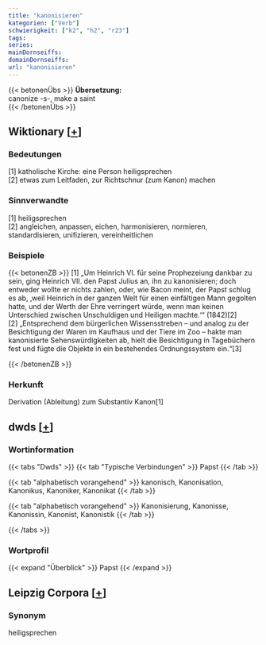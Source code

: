 ```yaml
---
title: "kanonisieren"
kategorien: ["Verb"]
schwierigkeit: ["k2", "h2", "r23"]
tags:
series:
mainDornseiffs:
domainDornseiffs:
url: "kanonisieren"
---
```


{{< betonenÜbs >}}
**Übersetzung:**  
canonize -s-, make a saint  
{{< /betonenÜbs >}}

## Wiktionary [[+](https://de.wiktionary.org/wiki/kanonisieren)]

### Bedeutungen
[1] katholische Kirche: eine Person heiligsprechen  
[2] etwas zum Leitfaden, zur Richtschnur (zum Kanon) machen  

### Sinnverwandte
[1] heiligsprechen  
[2] angleichen, anpassen, eichen, harmonisieren, normieren, standardisieren, unifizieren, vereinheitlichen  

### Beispiele
{{< betonenZB >}}
[1] „Um Heinrich VI. für seine Prophezeiung dankbar zu sein, ging Heinrich VII. den Papst Julius an, ihn zu kanonisieren; doch entweder wollte er nichts zahlen, oder, wie Bacon meint, der Papst schlug es ab, ‚weil Heinrich in der ganzen Welt für einen einfältigen Mann gegolten hatte, und der Werth der Ehre verringert würde, wenn man keinen Unterschied zwischen Unschuldigen und Heiligen machte.‘“ (1842)[2]  
[2] „Entsprechend dem bürgerlichen Wissensstreben – und analog zu der Besichtigung der Waren im Kaufhaus und der Tiere im Zoo – hakte man kanonisierte Sehenswürdigkeiten ab, hielt die Besichtigung in Tagebüchern fest und fügte die Objekte in ein bestehendes Ordnungssystem ein.“[3]  

{{< /betonenZB >}}
### Herkunft
Derivation (Ableitung) zum Substantiv Kanon[1]  



## dwds [[+](https://www.dwds.de/wb/kanonisieren)]

### Wortinformation
{{< tabs "Dwds" >}}
{{< tab "Typische Verbindungen" >}}
Papst
{{< /tab >}}

{{< tab "alphabetisch vorangehend" >}}
kanonisch, Kanonisation, Kanonikus, Kanoniker, Kanonikat
{{< /tab >}}

{{< tab "alphabetisch vorangehend" >}}
Kanonisierung, Kanonisse, Kanonissin, Kanonist, Kanonistik
{{< /tab >}}

{{< /tabs >}}

### Wortprofil
{{< expand "Überblick" >}} Papst {{< /expand >}}

## Leipzig Corpora [[+](https://corpora.uni-leipzig.de/en/res?word=kanonisieren&corpusId=deu_newscrawl-public_2018)]


### Synonym
heiligsprechen


